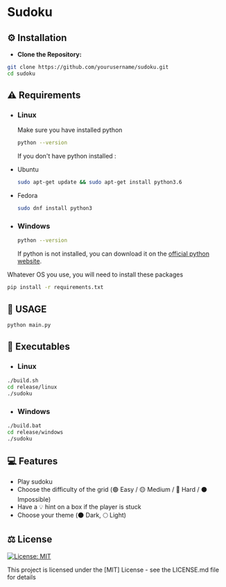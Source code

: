 # Sudoku

## ⚙️ Installation

- **Clone the Repository:**

```bash
git clone https://github.com/yourusername/sudoku.git
cd sudoku
```


## ⚠️ Requirements

- ### Linux

  Make sure you have installed python

  ```bash
  python --version
  ```

  If you don't have python installed :

- Ubuntu

  ```bash
  sudo apt-get update && sudo apt-get install python3.6
  ```

- Fedora

  ```bash
  sudo dnf install python3
  ```

- ### Windows

  ```bash
  python --version
  ```

  If python is not installed, you can download it on the [official python website](https://www.python.org/downloads/windows/).


Whatever OS you use, you will need to install these packages

```bash
pip install -r requirements.txt
```

## 🐍 USAGE

```bash
python main.py
```

## 👾 Executables

- ### Linux

```bash
./build.sh
cd release/linux
./sudoku
```

- ### Windows

```bash
./build.bat
cd release/windows
./sudoku
```

## 💻 Features

- Play sudoku
- Choose the difficulty of the grid (🟢 Easy / 🟡 Medium / 🔴 Hard / ⚫ Impossible)
- Have a 💡 hint on a box if the player is stuck
- Choose your theme (🌑 Dark, 🌕 Light)

## ⚖️ License

[![License: MIT](https://img.shields.io/badge/License-MIT-yellow.svg)](https://opensource.org/licenses/MIT)

This project is licensed under the [MIT] License - see the LICENSE.md file for details
